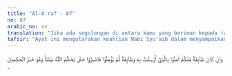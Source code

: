 ```yaml
---
title: "Al-A'raf - 87"
no: 87
arabic_no: ٨٧
translation: "Jika ada segolongan di antara kamu yang beriman kepada (ajaran) yang aku diutus menyampaikannya, dan ada (pula) segolongan yang tidak beriman, maka bersabarlah sampai Allah menetapkan keputusan di antara kita. Dialah hakim yang terbaik."
tafsir: "Ayat ini mengutarakan keahlian Nabi Syu'aib dalam menyampaikan ajaran-ajaran Allah yang dikemukakan dengan kata-kata yang tegas, bijaksana dan mengesankan. Nabi Syu'aib berkata kepada mereka jika ada golongan di antara mereka yang membenarkan seruannya agar menyembah Allah Tuhan Yang Maha Esa dan meninggalkan perbuatan zalim seperti mengurangi hak manusia dalam menimbang dan menakar, maka mereka akan terhindar dari siksa Allah. Sebaliknya, sekiranya ada golongan di antara mereka yang masih belum menyambut seruannya dan masih tetap kufur dan zalim, maka Nabi Syu'aib mengancam mereka agar menunggu keputusan Tuhan yang seadil-adilnya, yaitu membela hamba-hamba-Nya yang beriman dan membinasakan golongan kafir yang berbuat kezaliman."
---
```

وَاِنْ كَانَ طَاۤىِٕفَةٌ مِّنْكُمْ اٰمَنُوْا بِالَّذِيْٓ اُرْسِلْتُ بِهٖ وَطَاۤىِٕفَةٌ لَّمْ يُؤْمِنُوْا فَاصْبِرُوْا حَتّٰى يَحْكُمَ اللّٰهُ بَيْنَنَاۚ وَهُوَ خَيْرُ الْحٰكِمِيْنَ  ۔